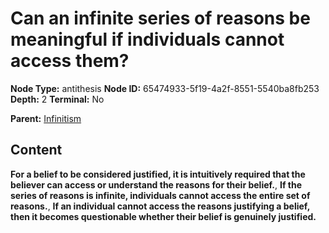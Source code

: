 # Can an infinite series of reasons be meaningful if individuals cannot access them?

**Node Type:** antithesis
**Node ID:** 65474933-5f19-4a2f-8551-5540ba8fb253
**Depth:** 2
**Terminal:** No

**Parent:** [Infinitism](infinitism.md)

## Content

**For a belief to be considered justified, it is intuitively required that the believer can access or understand the reasons for their belief.**, **If the series of reasons is infinite, individuals cannot access the entire set of reasons.**, **If an individual cannot access the reasons justifying a belief, then it becomes questionable whether their belief is genuinely justified.**

